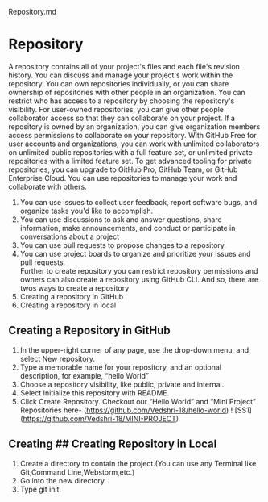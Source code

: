 Repository.md
# Repository
A repository contains all of your project's files and each file's revision history. You can discuss and manage your project's work within the repository.
You can own repositories individually, or you can share ownership of repositories with other people in an organization.
You can restrict who has access to a repository by choosing the repository's visibility. For user-owned repositories, you can give other people collaborator access so that they can collaborate on your project. If a repository is owned by an organization, you can give organization members access permissions to collaborate on your repository. 
With GitHub Free for user accounts and organizations, you can work with unlimited collaborators on unlimited public repositories with a full feature set, or unlimited private repositories with a limited feature set. To get advanced tooling for private repositories, you can upgrade to GitHub Pro, GitHub Team, or GitHub Enterprise Cloud.
You can use repositories to manage your work and collaborate with others.
1.	You can use issues to collect user feedback, report software bugs, and organize tasks you'd like to accomplish. 
2.	You can use discussions to ask and answer questions, share information, make announcements, and conduct or participate in conversations about a project 
3.	You can use pull requests to propose changes to a repository. 
4.	You can use project boards to organize and prioritize your issues and pull requests.  
Further to create repository you can restrict repository permissions and owners can also create a repository using GitHub CLI. And so, there are twos ways to create a repository 
1.	Creating a repository in GitHub 
2.	Creating a repository in local


## Creating a Repository in GitHub
1.	In the upper-right corner of any page, use the drop-down menu, and select New repository.
2.	Type a memorable name for your repository, and an optional description, for example, “hello World”
3.	Choose a repository visibility, like public, private and internal.
4.	Select Initialize this repository with README.
5.	Click Create Repository.
Checkout our “Hello World” and “Mini Project” Repositories here- (https://github.com/Vedshri-18/hello-world)
! [SS1] (https://github.com/Vedshri-18/MINI-PROJECT)
## Creating ## Creating Repository in Local
1. Create a directory to contain the project.(You can use any Terminal like Git,Command Line,Webstorm,etc.)
2. Go into the new directory.
3. Type git init.



